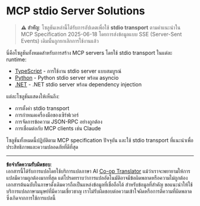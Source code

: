 <!--
CO_OP_TRANSLATOR_METADATA:
{
  "original_hash": "e378b47e0361b7a9b0dab7a0306878c8",
  "translation_date": "2025-08-26T20:01:50+00:00",
  "source_file": "03-GettingStarted/05-stdio-server/solution/README.md",
  "language_code": "th"
}
-->
# MCP stdio Server Solutions

> **⚠️ สำคัญ**: โซลูชันเหล่านี้ได้รับการอัปเดตเพื่อใช้ **stdio transport** ตามคำแนะนำใน MCP Specification 2025-06-18 โดยการส่งข้อมูลแบบ SSE (Server-Sent Events) เดิมนั้นถูกยกเลิกการใช้งานแล้ว

นี่คือโซลูชันทั้งหมดสำหรับการสร้าง MCP servers โดยใช้ stdio transport ในแต่ละ runtime:

- [TypeScript](../../../../../03-GettingStarted/05-stdio-server/solution/typescript) - การใช้งาน stdio server แบบสมบูรณ์
- [Python](../../../../../03-GettingStarted/05-stdio-server/solution/python) - Python stdio server พร้อม asyncio
- [.NET](../../../../../03-GettingStarted/05-stdio-server/solution/dotnet) - .NET stdio server พร้อม dependency injection

แต่ละโซลูชันแสดงให้เห็นถึง:
- การตั้งค่า stdio transport
- การกำหนดเครื่องมือของเซิร์ฟเวอร์
- การจัดการข้อความ JSON-RPC อย่างถูกต้อง
- การเชื่อมต่อกับ MCP clients เช่น Claude

โซลูชันทั้งหมดนี้ปฏิบัติตาม MCP specification ปัจจุบัน และใช้ stdio transport ที่แนะนำเพื่อประสิทธิภาพและความปลอดภัยที่ดีที่สุด

---

**ข้อจำกัดความรับผิดชอบ**:  
เอกสารนี้ได้รับการแปลโดยใช้บริการแปลภาษา AI [Co-op Translator](https://github.com/Azure/co-op-translator) แม้ว่าเราจะพยายามให้การแปลมีความถูกต้องมากที่สุด แต่โปรดทราบว่าการแปลอัตโนมัติอาจมีข้อผิดพลาดหรือความไม่ถูกต้อง เอกสารต้นฉบับในภาษาดั้งเดิมควรถือเป็นแหล่งข้อมูลที่เชื่อถือได้ สำหรับข้อมูลที่สำคัญ ขอแนะนำให้ใช้บริการแปลภาษามนุษย์ที่มีความเชี่ยวชาญ เราไม่รับผิดชอบต่อความเข้าใจผิดหรือการตีความที่ผิดพลาดซึ่งเกิดจากการใช้การแปลนี้
